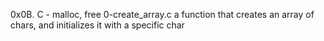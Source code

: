 0x0B. C - malloc, free
0-create_array.c	a function that creates an array of chars, and initializes it with a specific char
